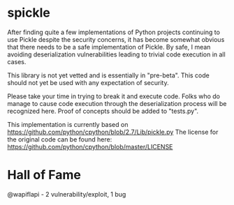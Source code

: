 # spickle
After finding quite a few implementations of Python projects continuing to use Pickle
despite the security concerns, it has become somewhat obvious that there needs to be a
safe implementation of Pickle.  By safe, I mean avoiding deserialization vulnerabilities
leading to trivial code execution in all cases.

This library is not yet vetted and is essentially in "pre-beta".  This code should not yet
be used with any expectation of security.

Please take your time in trying to break it and execute
code.  Folks who do manage to cause code execution through the deserialization process
will be recognized here.  Proof of concepts should be added to "tests.py".


This implementation is currently based on https://github.com/python/cpython/blob/2.7/Lib/pickle.py
The license for the original code can be found here: https://github.com/python/cpython/blob/master/LICENSE

# Hall of Fame
@wapiflapi - 2 vulnerability/exploit, 1 bug

